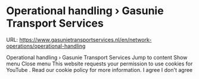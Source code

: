 # Operational handling › Gasunie Transport Services

URL: https://www.gasunietransportservices.nl/en/network-operations/operational-handling

Operational handling › Gasunie Transport Services
Jump to content
Show menu
Close menu
This website requests your permission to use cookies for
YouTube
. Read our
cookie policy
for more information.
I agree
I don't agree